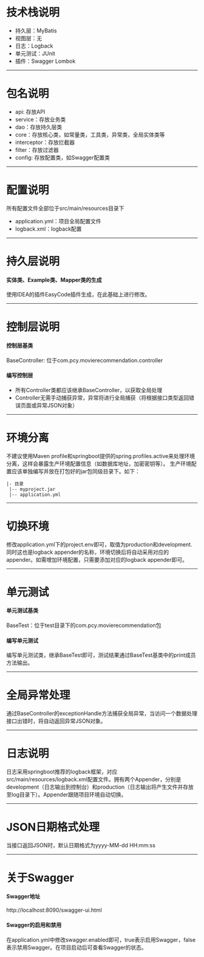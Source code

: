 # 技术栈说明
- 持久层：MyBatis
- 视图层：无
- 日志：Logback
- 单元测试：JUnit
- 插件：Swagger Lombok 

---

# 包名说明
- api: 存放API
- service：存放业务类
- dao：存放持久层类
- core：存放核心类，如常量类，工具类，异常类，全局实体类等
- interceptor：存放拦截器
- filter：存放过滤器
- config: 存放配置类，如Swagger配置类

---

# 配置说明
所有配置文件全部位于src/main/resources目录下
- application.yml：项目全局配置文件
- logback.xml：logback配置

---

# 持久层说明
#### 实体类、Example类、Mapper类的生成
使用IDEA的插件EasyCode插件生成，在此基础上进行修改。

---

# 控制层说明
#### 控制层基类
BaseController: 位于com.pcy.movierecommendation.controller
#### 编写控制层
- 所有Controller类都应该继承BaseController，以获取全局处理
- Controller无需手动捕获异常，异常将进行全局捕获（将根据接口类型返回错误页面或异常JSON对象）

---

# 环境分离
不建议使用Maven profile和springboot提供的spring.profiles.active来处理环境分离，这样会暴露生产环境配置信息（如数据库地址，加密密钥等）。
生产环境配置应该单独编写并放在打包好的jar包同级目录下。如下：
```
|- 目录
 |-- myproject.jar
 |-- application.yml
```

---

# 切换环境
修改application.yml下的project.env即可，取值为production和development.
同时这也是logback appender的名称，环境切换后将自动采用对应的appender。如需增加环境配置，只需要添加对应的logback appender即可。

---

# 单元测试
#### 单元测试基类 
BaseTest：位于test目录下的com.pcy.movierecommendation包
#### 编写单元测试
编写单元测试类，继承BaseTest即可，测试结果通过BaseTest基类中的print成员方法输出。

---

# 全局异常处理
通过BaseController的exceptionHandle方法捕获全局异常，当访问一个数据处理接口出错时，将自动返回异常JSON对象。

---

# 日志说明
日志采用springboot推荐的logback框架，对应src/main/resources/logback.xml配置文件。拥有两个Appender，分别是development（日志输出到控制台）和production（日志输出将产生文件并存放至log目录下）。Appender跟随项目环境自动切换。

---

# JSON日期格式处理
当接口返回JSON时，默认日期格式为yyyy-MM-dd HH:mm:ss

---

# 关于Swagger
#### Swagger地址
http://localhost:8090/swagger-ui.html

#### Swagger的启用和禁用
在application.yml中修改swagger.enabled即可，true表示启用Swagger，false表示禁用Swagger。在项目启动后可查看Swagger的状态。
